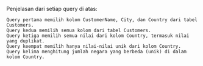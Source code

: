 Penjelasan dari setiap query di atas:

    Query pertama memilih kolom CustomerName, City, dan Country dari tabel Customers.
    Query kedua memilih semua kolom dari tabel Customers.
    Query ketiga memilih semua nilai dari kolom Country, termasuk nilai yang duplikat.
    Query keempat memilih hanya nilai-nilai unik dari kolom Country.
    Query kelima menghitung jumlah negara yang berbeda (unik) di dalam kolom Country.
